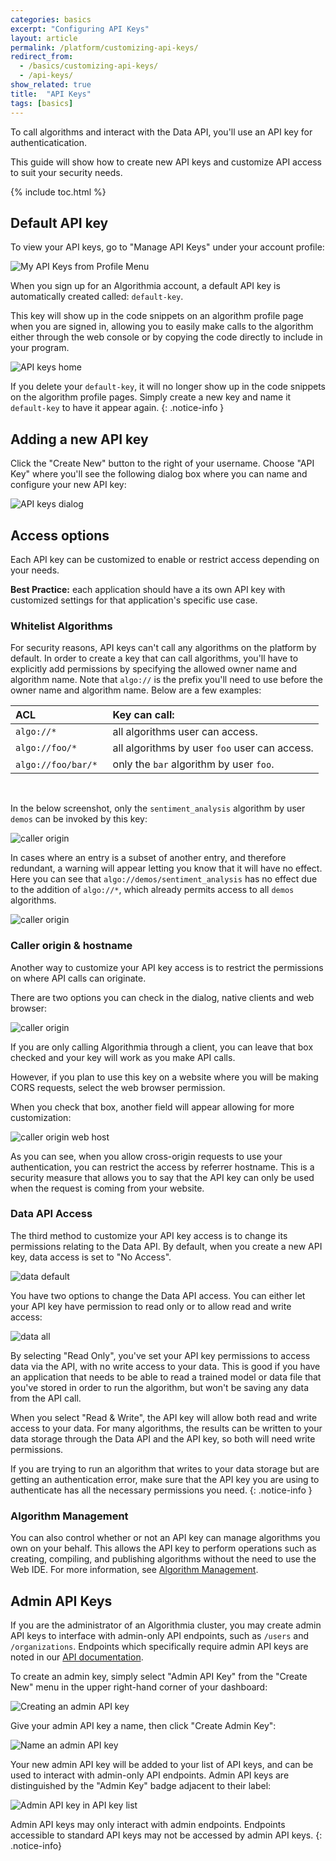 ```yaml
---
categories: basics
excerpt: "Configuring API Keys"
layout: article
permalink: /platform/customizing-api-keys/
redirect_from:
  - /basics/customizing-api-keys/
  - /api-keys/
show_related: true
title:  "API Keys"
tags: [basics]
---
```


To call algorithms and interact with the Data API, you'll use an API key for authenticatication.

This guide will show how to create new API keys and customize API access to suit your security needs.

{% include toc.html %}

## Default API key

To view your API keys, go to "Manage API Keys" under your account profile:

<img src="{{site.cdnurl}}{{site.baseurl}}/images/post_images/api_keys/my_api_keys_from_profile.png" alt="My API Keys from Profile Menu" class="screenshot">

When you sign up for an Algorithmia account, a default API key is automatically created called: `default-key`.

This key will show up in the code snippets on an algorithm profile page when you are signed in, allowing you to easily make calls to the algorithm either through the web console or by copying the code directly to include in your program.

<img src="{{site.cdnurl}}{{site.baseurl}}/images/post_images/api_keys/default-key.png" alt="API keys home" class="screenshot">

If you delete your `default-key`, it will no longer show up in the code snippets on the algorithm profile pages. Simply create a new key and name it `default-key` to have it appear again.
{: .notice-info }

## Adding a new API key

Click the "Create New" button to the right of your username. Choose "API Key" where you'll see the following dialog box where you can name and configure your new API key:

<img src="{{site.cdnurl}}{{site.baseurl}}/images/post_images/api_keys/new-api-key.png" alt="API keys dialog" class="screenshot img-sm">

## Access options

Each API key can be customized to enable or restrict access depending on your needs.

**Best Practice:** each application should have a its own API key with customized settings for that application's specific use case.

### Whitelist Algorithms

For security reasons, API keys can't call any algorithms on the platform by default. In order to create a key that can call algorithms, you'll have to explicitly add permissions by specifying the allowed owner name and algorithm name. Note that `algo://` is the prefix you'll need to use before the owner name and algorithm name. Below are a few examples:

| ACL        | Key can call: |
| :------------- | :------------- |
|  `algo://*` | all algorithms user can access. |
|  `algo://foo/*` | all algorithms by user `foo` user can access. |
|  `algo://foo/bar/*`&nbsp;&nbsp; | only the `bar` algorithm by user `foo`. |

<br>

In the below screenshot, only the `sentiment_analysis` algorithm by user `demos` can be invoked by this key:

<img src="{{site.cdnurl}}{{site.baseurl}}/images/post_images/api_keys/algo_restrictions_no_star.png" alt="caller origin" class="screenshot img-sm">

In cases where an entry is a subset of another entry, and therefore redundant, a warning will appear letting you know that it will have no effect. Here you can see that `algo://demos/sentiment_analysis` has no effect due to the addition of `algo://*`, which already permits access to all `demos` algorithms.

<img src="{{site.cdnurl}}{{site.baseurl}}/images/post_images/api_keys/algo_restrictions.png" alt="caller origin" class="screenshot img-sm">

### Caller origin & hostname

Another way to customize your API key access is to restrict the permissions on where API calls can originate.

There are two options you can check in the dialog, native clients and web browser:

<img src="{{site.cdnurl}}{{site.baseurl}}/images/post_images/api_keys/call_origin.png" alt="caller origin" class="screenshot img-sm">

If you are only calling Algorithmia through a client, you can leave that box checked and your key will work as you make API calls.

However, if you plan to use this key on a website where you will be making CORS requests, select the web browser permission.

When you check that box, another field will appear allowing for more customization:

<img src="{{site.cdnurl}}{{site.baseurl}}/images/post_images/api_keys/call_origin_web.png" alt="caller origin web host" class="screenshot img-sm">

As you can see, when you allow cross-origin requests to use your authentication, you can restrict the access by referrer hostname. This is a security measure that allows you to say that the API key can only be used when the request is coming from your website.

### Data API Access

The third method to customize your API key access is to change its permissions relating to the Data API. By default, when you create a new API key, data access is set to "No Access".

<img src="{{site.cdnurl}}{{site.baseurl}}/images/post_images/api_keys/data_none.png" alt="data default" class="screenshot img-sm">

You have two options to change the Data API access. You can either let your API key have permission to read only or to allow read and write access:

<img src="{{site.cdnurl}}{{site.baseurl}}/images/post_images/api_keys/data_all.png" alt="data all" class="screenshot img-sm">

By selecting "Read Only", you've set your API key permissions to access data via the API, with no write access to your data. This is good if you have an application that needs to be able to read a trained model or data file that you've stored in order to run the algorithm, but won't be saving any data from the API call.

When you select "Read & Write", the API key will allow both read and write access to your data. For many algorithms, the results can be written to your data storage through the Data API and the API key, so both will need write permissions.

If you are trying to run an algorithm that writes to your data storage but are getting an authentication error, make sure that the API key you are using to authenticate has all the necessary permissions you need.
{: .notice-info }

### Algorithm Management

You can also control whether or not an API key can manage algorithms you own on your behalf. This allows the API key to perform operations such as creating, compiling, and publishing algorithms without the need to use the Web IDE. For more information, see [Algorithm Management]({{site.baseurl}}/algorithm-development/algorithm-management).

## Admin API Keys

If you are the administrator of an Algorithmia cluster, you may create admin API keys to interface with admin-only API endpoints, such as `/users` and `/organizations`. Endpoints which specifically require admin API keys are noted in our [API documentation](/developers/api).

To create an admin key, simply select "Admin API Key" from the "Create New" menu in the upper right-hand corner of your dashboard:

<img src="{{site.cdnurl}}{{site.baseurl}}/images/post_images/api_keys/create-admin-key.png" alt="Creating an admin API key" class="screenshot">

Give your admin API key a name, then click "Create Admin Key":

<img src="{{site.cdnurl}}{{site.baseurl}}/images/post_images/api_keys/describe-admin-key.png" alt="Name an admin API key" class="screenshot">

Your new admin API key will be added to your list of API keys, and can be used to interact with admin-only API endpoints. Admin API keys are distinguished by the "Admin Key" badge adjacent to their label:

<img src="{{site.cdnurl}}{{site.baseurl}}/images/post_images/api_keys/admin-key-in-list.png" alt="Admin API key in API key list" class="screenshot">

Admin API keys may only interact with admin endpoints. Endpoints accessible to standard API keys may not be accessed by admin API keys.
{: .notice-info}
